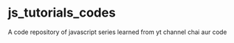 # js_tutorials_codes
A code repository of javascript series learned from yt channel chai aur  code 
